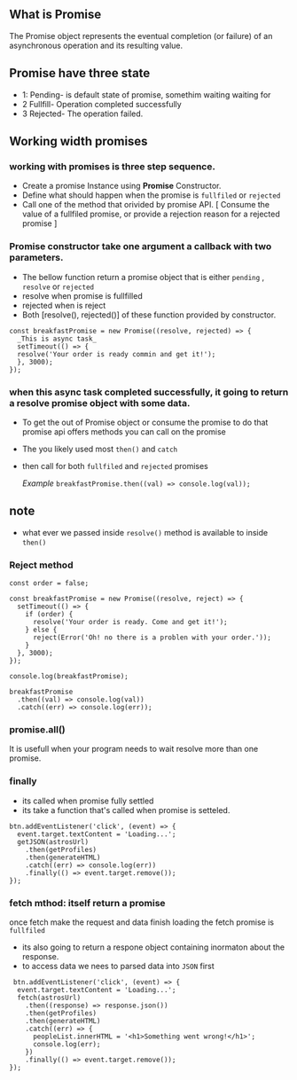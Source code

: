 ## What is Promise

The Promise object represents the eventual completion (or failure) of an asynchronous operation and its resulting value.

## Promise have three state

- 1: Pending- is default state of promise, somethim waiting waiting for
- 2 Fullfill- Operation completed successfully
- 3 Rejected- The operation failed.

## Working width promises

### working with promises is three step sequence.

- Create a promise Instance using **Promise** Constructor.
- Define what should happen when the promise is `fullfiled` or `rejected`
- Call one of the method that orivided by promise API. [ Consume the value of a fullfiled promise, or provide a rejection reason for a rejected promise ]

### Promise constructor take one argument a callback with two parameters.

- The bellow function return a promise object that is either `pending` , `resolve` or `rejected`
- resolve when promise is fullfilled
- rejected when is reject
- Both [resolve(), rejected()] of these function provided by constructor.

```
const breakfastPromise = new Promise((resolve, rejected) => {
  _This is async task_
  setTimeout(() => {
  resolve('Your order is ready commin and get it!');
  }, 3000);
});

```

### when this async task completed successfully, it going to return a resolve promise object with some data.

- To get the out of Promise object or consume the promise to do that promise api offers methods you can call on the promise
- The you likely used most `then()` and `catch`
- then call for both `fullfiled` and `rejected` promises

  _Example_
  `breakfastPromise.then((val) => console.log(val)); `

## note

- what ever we passed inside `resolve()` method is available to inside `then()`

### Reject method

```
const order = false;

const breakfastPromise = new Promise((resolve, reject) => {
  setTimeout(() => {
    if (order) {
      resolve('Your order is ready. Come and get it!');
    } else {
      reject(Error('Oh! no there is a problen with your order.'));
    }
  }, 3000);
});

console.log(breakfastPromise);

breakfastPromise
  .then((val) => console.log(val))
  .catch((err) => console.log(err));

```

### promise.all()

It is usefull when your program needs to wait resolve more than one promise.

### finally

- its called when promise fully settled
- its take a function that's called when promise is setteled.

```
btn.addEventListener('click', (event) => {
  event.target.textContent = 'Loading...';
  getJSON(astrosUrl)
    .then(getProfiles)
    .then(generateHTML)
    .catch((err) => console.log(err))
    .finally(() => event.target.remove());
});
```

### fetch mthod: itself return a promise

once fetch make the request and data finish loading the fetch promise is `fullfiled`

- its also going to return a respone object containing inormaton about the response.
- to access data we nees to parsed data into `JSON` first

```
 btn.addEventListener('click', (event) => {
  event.target.textContent = 'Loading...';
  fetch(astrosUrl)
    .then((response) => response.json())
    .then(getProfiles)
    .then(generateHTML)
    .catch((err) => {
      peopleList.innerHTML = '<h1>Something went wrong!</h1>';
      console.log(err);
    })
    .finally(() => event.target.remove());
});

```
